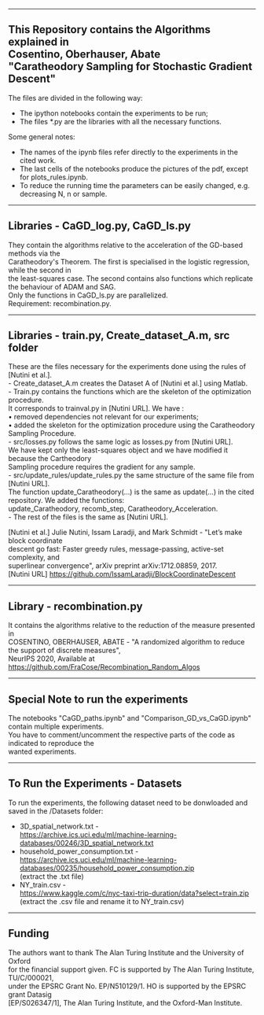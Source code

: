 ---------------------------------------------------------
This Repository contains the Algorithms explained in<br />
Cosentino, Oberhauser, Abate<br />
"Caratheodory Sampling for Stochastic Gradient Descent"<br />
---------------------------------------------------------

The files are divided in the following way:<br />
- The ipython notebooks contain the experiments to be run;<br />
- The files *.py are the libraries with all the necessary functions.<br />

Some general notes:<br />
- The names of the ipynb files refer directly to the experiments in the cited work.<br />
- The last cells of the notebooks produce the pictures of the pdf, except for plots_rules.ipynb.<br />
- To reduce the running time the parameters can be easily changed, e.g. decreasing N, n or sample.<br />

---------------------------------------------------------
Libraries - CaGD_log.py, CaGD_ls.py
---------------------------------------------------------
They contain the algorithms relative to the acceleration of the GD-based methods via the<br />
Caratheodory's Theorem. The first is specialised in the logistic regression, while the second in<br />
the least-squares case. The second contains also functions which replicate the behaviour of ADAM and SAG.<br />
Only the functions in CaGD_ls.py are parallelized.<br />
Requirement: recombination.py.

---------------------------------------------------------
Libraries - train.py, Create_dataset_A.m, src folder
---------------------------------------------------------
These are the files necessary for the experiments done using the rules of [Nutini et al.].<br />
    - Create_dataset_A.m creates the Dataset A of [Nutini et al.] using Matlab. <br />
    - Train.py contains the functions which are the skeleton of the optimization procedure. <br />
      It corresponds to trainval.py in [Nutini URL]. We have :<br />
        •	removed dependencies not relevant for our experiments;<br />
        •	added the skeleton for the optimization procedure using the Caratheodory Sampling Procedure.<br />
    - src/losses.py follows the same logic as losses.py from [Nutini URL]. <br />
      We have kept only the least-squares object and we have modified it because the Cartheodory <br />
      Sampling procedure requires the gradient for any sample.<br />
    - src/update_rules/update_rules.py the same structure of the same file from [Nutini URL]. <br />
      The function update_Caratheodory(…) is the same as update(…) in the cited repository. We added the functions:<br />
      update_Caratheodory, recomb_step, Caratheodory_Acceleration.<br />
    - The rest of the files is the same as [Nutini URL].<br />

[Nutini et al.] Julie Nutini, Issam Laradji, and Mark Schmidt - "Let’s make block coordinate<br />
descent go fast: Faster greedy rules, message-passing, active-set complexity, and<br />
superlinear convergence", arXiv preprint arXiv:1712.08859, 2017.<br />
[Nutini URL] https://github.com/IssamLaradji/BlockCoordinateDescent


----------------------------------------------------------
Library - recombination.py
----------------------------------------------------------
It contains the algorithms relative to the reduction of the measure presented in <br />
COSENTINO, OBERHAUSER, ABATE - "A randomized algorithm to reduce the support of discrete measures",<br />
NeurIPS 2020, Available at https://github.com/FraCose/Recombination_Random_Algos

----------------------------------------------------------
Special Note to run the experiments
----------------------------------------------------------
The notebooks "CaGD_paths.ipynb" and "Comparison_GD_vs_CaGD.ipynb" contain multiple experiments.<br />
You have to comment/uncomment the respective parts of the code as indicated to reproduce the <br />
wanted experiments.

---------------------------------------------------------
To Run the Experiments - Datasets
---------------------------------------------------------
To run the experiments, the following dataset need to be donwloaded and saved in the /Datasets folder:<br />
- 3D_spatial_network.txt - <br />
https://archive.ics.uci.edu/ml/machine-learning-databases/00246/3D_spatial_network.txt<br />
- household_power_consumption.txt - <br />
https://archive.ics.uci.edu/ml/machine-learning-databases/00235/household_power_consumption.zip<br />
(extract the .txt file)<br />
- NY_train.csv - <br />
https://www.kaggle.com/c/nyc-taxi-trip-duration/data?select=train.zip<br />
(extract the .csv file and rename it to NY_train.csv)<br />

---------------------------------------------------------
Funding
---------------------------------------------------------
The authors want to thank The Alan Turing Institute and the University of Oxford<br />
for the financial support given. FC is supported by The Alan Turing Institute, TU/C/000021,<br />
under the EPSRC Grant No. EP/N510129/1. HO is supported by the EPSRC grant Datasig<br />
[EP/S026347/1], The Alan Turing Institute, and the Oxford-Man Institute.
